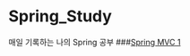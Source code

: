 # Spring_Study
매일 기록하는 나의 Spring 공부
###[Spring MVC 1](https://github.com/cjw0324/Spring_Study/spring_study/Spring_MVC_1.md)
